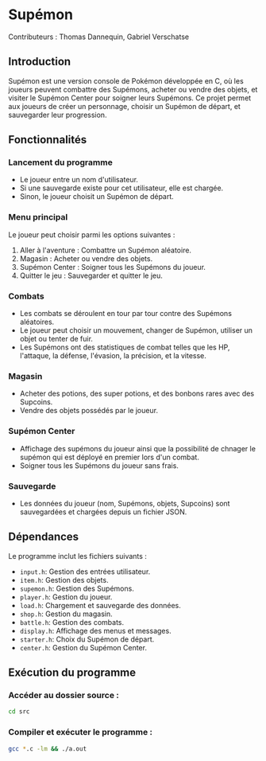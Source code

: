 # Supémon
Contributeurs : Thomas Dannequin, Gabriel Verschatse

## Introduction
Supémon est une version console de Pokémon développée en C, où les joueurs peuvent combattre des Supémons, 
acheter ou vendre des objets, et visiter le Supémon Center pour soigner leurs Supémons. 
Ce projet permet aux joueurs de créer un personnage, choisir un Supémon de départ, et sauvegarder leur progression.

## Fonctionnalités

### Lancement du programme
- Le joueur entre un nom d'utilisateur.
- Si une sauvegarde existe pour cet utilisateur, elle est chargée.
- Sinon, le joueur choisit un Supémon de départ.

### Menu principal
Le joueur peut choisir parmi les options suivantes :
1. Aller à l'aventure : Combattre un Supémon aléatoire.
2. Magasin : Acheter ou vendre des objets.
3. Supémon Center : Soigner tous les Supémons du joueur.
4. Quitter le jeu : Sauvegarder et quitter le jeu.

### Combats
- Les combats se déroulent en tour par tour contre des Supémons aléatoires.
- Le joueur peut choisir un mouvement, changer de Supémon, utiliser un objet ou tenter de fuir.
- Les Supémons ont des statistiques de combat telles que les HP, l'attaque, la défense, l'évasion, la précision, et la vitesse.

### Magasin
- Acheter des potions, des super potions, et des bonbons rares avec des Supcoins.
- Vendre des objets possédés par le joueur.

### Supémon Center
- Affichage des supémons du joueur ainsi que la possibilité de chnager le supémon qui est déployé en premier lors d'un combat.
- Soigner tous les Supémons du joueur sans frais.

### Sauvegarde
- Les données du joueur (nom, Supémons, objets, Supcoins) sont sauvegardées et chargées depuis un fichier JSON.

## Dépendances
Le programme inclut les fichiers suivants :
- `input.h`: Gestion des entrées utilisateur.
- `item.h`: Gestion des objets.
- `supemon.h`: Gestion des Supémons.
- `player.h`: Gestion du joueur.
- `load.h`: Chargement et sauvegarde des données.
- `shop.h`: Gestion du magasin.
- `battle.h`: Gestion des combats.
- `display.h`: Affichage des menus et messages.
- `starter.h`: Choix du Supémon de départ.
- `center.h`: Gestion du Supémon Center.

## Exécution du programme

### Accéder au dossier source :
```bash
cd src
```
### Compiler et exécuter le programme :
```bash
gcc *.c -lm && ./a.out
